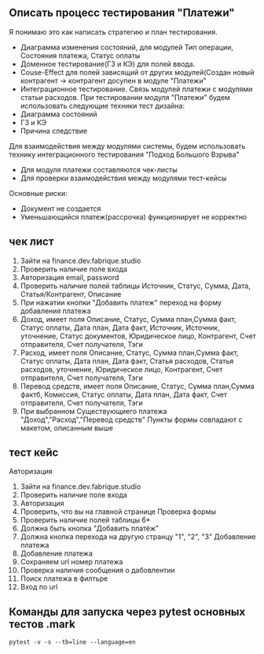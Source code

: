 ## Описать процесс тестирования "Платежи"
Я понимаю это как написать стратегию и план тестирования.
- Диаграмма изменения состояний, для модулей Тип операции, Состояния платежа, Статус оплаты
- Доменное тестирование(ГЗ и КЭ) для полей ввода.
- Couse-Effect для полей зависящий от других модулей(Создан новый контрагент -> контрагент досупен в модуле "Платежи"
- Интеграционное тестирование. Связь модулей платежи с модулями статьи расходов.
При тестировании модуля "Платежи" будем использовать следующие техники тест дизайна:
- Диаграмма состояний
- ГЗ и КЭ
- Причина следствие

Для взаимодействия между модулями системы, будем использовать технику интеграционного тестирования "Подход Большого Взрыва"
- Для модуля платежи составляются чек-листы
- Для проверки взаимодействия между модулями тест-кейсы

Основные риски:
- Документ не создается
- Уменьшающийся платеж(рассрочка) функционирует не корректно
## чек лист

1) Зайти на finance.dev.fabrique.studio
2) Проверить наличие поле входа
3) Авторизация email, password 
4) Проверить наличие полей таблицы Источник, Статус, Сумма, Дата, Статья/Контрагент, Описание
5) При нажатии кнопки "Добавить платеж" переход на форму добавления платежа
6) Доход, имеет поля Описание, Статус, Сумма план,Сумма факт, Статус оплаты, Дата план, Дата факт, Источник, Источник, уточнение, Статус документов, Юридическое лицо, Контрагент, Счет отправителя, Счет получателя, Тэги
7) Расход, имеет поля Описание, Статус, Сумма план,Сумма факт, Статус оплаты, Дата план, Дата факт, Статья расходов, Статья расходов, уточнение, Юридическое лицо, Контрагент, Счет отправителя, Счет получателя, Тэги
7) Перевод средств, имеет поля Описание, Статус, Сумма план,Сумма фактб, Комиссия, Статус оплаты, Дата план, Дата факт, Счет отправителя, Счет получателя, Тэги
8) При выбранном Существующиего платежа "Доход","Расход","Перевод средств" Пункты формы совпадают с макетом, описанным выше

## тест кейс
Авторизация 
1) Зайти на finance.dev.fabrique.studio
2) Проверить наличие поле входа
3) Авторизация
4) Проверить, что вы на главной странице
Проверка формы
1) Проверить наличие полей таблицы 6*
2) Должна быть кнопка "Добавить платёж"
3) Должна кнопка перехода на другую странцу "1", "2", "3"
Добавление платежа
1) Добавление платежа
2) Сохраняем url номер платежа
3) Проверка наличия сообщения о дабовлентии
4) Поиск платежа в филтьре
5) Вход по url

## Команды для запуска через pytest основных тестов .mark
```
pytest -v -s --tb=line --language=en
```
